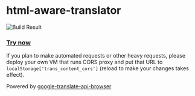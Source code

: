 # html-aware-translator

![Build Result](https://travis-ci.com/willnode/html-aware-translator.svg?branch=main)

### [Try now](https://willnode.github.io/html-aware-translator)

If you plan to make automated requests or other heavy requests, please deploy your own VM that runs CORS proxy and put that URL to `localStorage['trans_content_cors']` (reload to make your changes takes effect).

Powered by [google-translate-api-browser](https://github.com/cjrsgu/google-translate-api-browser)
